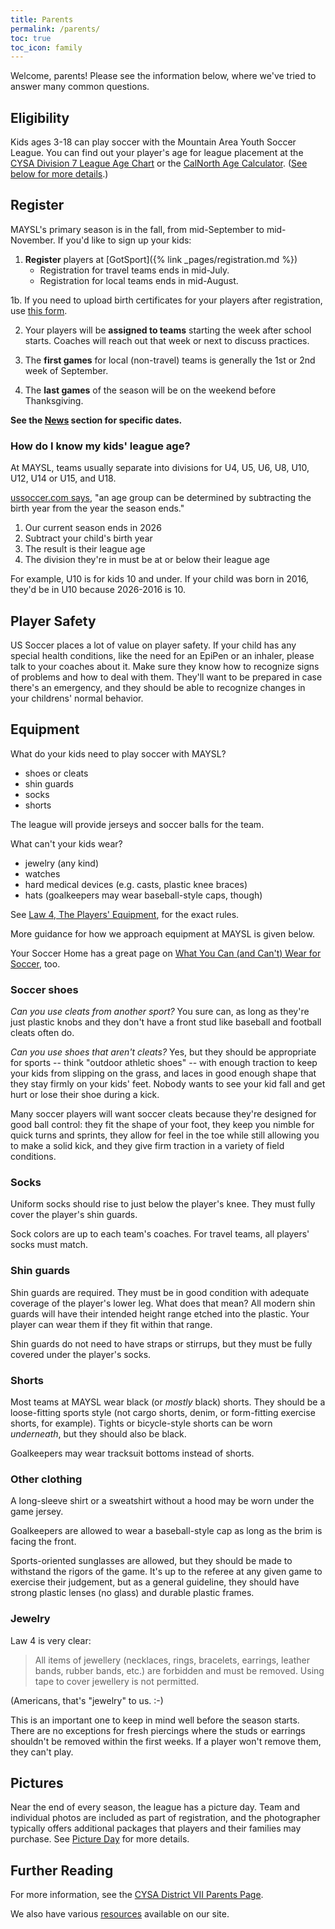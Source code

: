```yaml
---
title: Parents
permalink: /parents/
toc: true
toc_icon: family
---
```


Welcome, parents! Please see the information below, where we've tried to answer
many common questions.

## Eligibility

Kids ages 3-18 can play soccer with the Mountain Area Youth Soccer League.
You can find out your player's age for league placement at the
[CYSA Division 7 League Age Chart](https://cysadistrict7.org/forms-policies/birth-year-and-season-matrix/)
or the 
[CalNorth Age Calculator](https://www.calnorth.org/soccer-age).
([See below for more details](#how-do-i-know-my-kids-league-age).)


## Register

MAYSL's primary season is in the fall, from mid-September to mid-November.
If you'd like to sign up your kids:

1. **Register** players at [GotSport]({% link _pages/registration.md %})
    * Registration for travel teams ends in mid-July.
    * Registration for local teams ends in mid-August.

1b. If you need to upload birth certificates for your players after registration,
    use [this form](https://system.gotsport.com/forms/97Z119169).

2. Your players will be **assigned to teams** starting the week after school starts.
   Coaches will reach out that week or next to discuss practices.

3. The **first games** for local (non-travel) teams is generally the 1st or 2nd week
   of September.

4. The **last games** of the season will be on the weekend before Thanksgiving.

**See the [News](/news/) section for specific dates.**

### How do I know my kids' league age?

At MAYSL, teams usually separate into divisions for U4, U5, U6, U8, U10, U12,
U14 or U15, and U18.

[ussoccer.com says](
https://www.ussoccer.com/stories/2017/08/us-soccer-player-development-initiatives-officially-roll-out
),
"an age group can be determined by subtracting the birth year from the year the season ends."

1. Our current season ends in 2026
2. Subtract your child's birth year
3. The result is their league age
4. The division they're in must be at or below their league age

For example, U10 is for kids 10 and under. If your child was born in 2016,
they'd be in U10 because 2026-2016 is 10.


## Player Safety

US Soccer places a lot of value on player safety. If your child has any special
health conditions, like the need for an EpiPen or an inhaler, please talk to your
coaches about it. Make sure they know how to recognize signs of problems and how
to deal with them. They'll want to be prepared in case there's an emergency,
and they should be able to recognize changes in your childrens' normal behavior.


## Equipment

What do your kids need to play soccer with MAYSL?

* shoes or cleats
* shin guards
* socks
* shorts

The league will provide jerseys and soccer balls for the team.

What can't your kids wear?

* jewelry (any kind)
* watches
* hard medical devices (e.g. casts, plastic knee braces)
* hats (goalkeepers may wear baseball-style caps, though)

See [Law 4, The Players' Equipment](
https://www.theifab.com/laws/latest/the-players-equipment/),
for the exact rules.

More guidance for how we approach equipment at MAYSL is given below.

Your Soccer Home has a great page on [What You Can (and Can't) Wear for Soccer](
https://yoursoccerhome.com/what-you-can-and-cant-wear-for-soccer/), too.

### Soccer shoes

_Can you use cleats from another sport?_ You sure can, as long as they're just
plastic knobs and they don't have a front stud like baseball and football
cleats often do.

_Can you use shoes that aren't cleats?_ Yes, but they should be appropriate
for sports -- think "outdoor athletic shoes" -- with enough traction
to keep your kids from slipping on the grass, and laces in good enough shape
that they stay firmly on your kids' feet. Nobody wants to see your kid fall
and get hurt or lose their shoe during a kick.

Many soccer players will want soccer cleats because they're designed for
good ball control: they fit the shape of your foot, they keep you nimble for
quick turns and sprints, they allow for feel in the toe while still allowing
you to make a solid kick, and they give firm traction in a variety of
field conditions.

### Socks

Uniform socks should rise to just below the player's knee. They must
fully cover the player's shin guards.

Sock colors are up to each team's coaches. For travel teams, all players'
socks must match.

### Shin guards

Shin guards are required. They must be in good condition with adequate
coverage of the player's lower leg. What does that mean? All modern
shin guards will have their intended height range etched into the plastic.
Your player can wear them if they fit within that range.

Shin guards do not need to have straps or stirrups, but they must be
fully covered under the player's socks.

### Shorts

Most teams at MAYSL wear black (or _mostly_ black) shorts. They should be a
loose-fitting sports style (not cargo shorts, denim, or form-fitting exercise
shorts, for example). Tights or bicycle-style shorts can be worn _underneath_,
but they should also be black.

Goalkeepers may wear tracksuit bottoms instead of shorts.

### Other clothing

A long-sleeve shirt or a sweatshirt without a hood may be worn under the
game jersey.

Goalkeepers are allowed to wear a baseball-style cap as long as the brim
is facing the front.

Sports-oriented sunglasses are allowed, but they should be made to withstand
the rigors of the game. It's up to the referee at any given game to exercise
their judgement, but as a general guideline, they should have strong plastic
lenses (no glass) and durable plastic frames.

### Jewelry

Law 4 is very clear:

> All items of jewellery (necklaces, rings, bracelets, earrings, leather bands,
> rubber bands, etc.) are forbidden and must be removed. Using tape to cover
> jewellery is not permitted.

(Americans, that's "jewelry" to us. :-)

This is an important one to keep in mind well before the season starts. There
are no exceptions for fresh piercings where the studs or earrings shouldn't
be removed within the first weeks. If a player won't remove them, they can't play.


## Pictures

Near the end of every season, the league has a picture day. Team and individual
photos are included as part of registration, and the photographer typically
offers additional packages that players and their families may purchase.
See [Picture Day](/pictures/) for more details.


## Further Reading

For more information, see the [CYSA District VII Parents Page](
https://cysadistrict7.org/for-parents/).

We also have various [resources](/resources/) available on our site.
